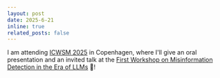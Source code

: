```yaml
---
layout: post
date: 2025-6-21
inline: true
related_posts: false
---
```


I am attending [ICWSM 2025](https://www.icwsm.org/2025/) in Copenhagen, where I'll give an oral presentation and an invited talk at the [First Workshop on Misinformation Detection in the Era of LLMs](https://sites.google.com/view/misd-2025/) 🎤!
